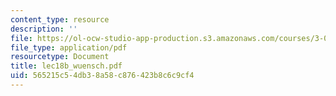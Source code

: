```yaml
---
content_type: resource
description: ''
file: https://ol-ocw-studio-app-production.s3.amazonaws.com/courses/3-012-fundamentals-of-materials-science-fall-2005/565215c54db38a58c876423b8c6c9cf4_lec18b_wuensch.pdf
file_type: application/pdf
resourcetype: Document
title: lec18b_wuensch.pdf
uid: 565215c5-4db3-8a58-c876-423b8c6c9cf4
---
```

